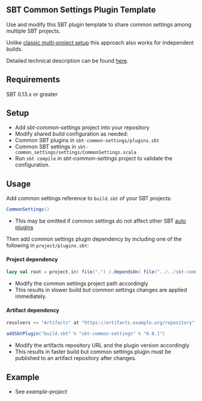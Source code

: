 ## SBT Common Settings Plugin Template
Use and modify this SBT plugin template to share common settings among multiple SBT projects.

Unlike [classic multi-project setup](http://www.scala-sbt.org/1.0/docs/Multi-Project.html) this approach also works for independent builds.

Detailed technical description can be found [here](https://engineering.sharethrough.com/blog/2015/09/23/capturing-common-config-with-an-sbt-parent-plugin/).


## Requirements
SBT 0.13.x or greater


## Setup
* Add _sbt-common-settings_ project into your repository
* Modify shared build configuration as needed:
 * Common SBT plugins in `sbt-common-settings/plugins.sbt`
 * Common SBT settings in `sbt-common_settings/settings/CommonSettings.scala`
* Run `sbt compile` in _sbt-common-settings_ project to validate the configuration.


## Usage

Add common settings reference to `build.sbt` of your SBT projects:

```scala
CommonSettings()
```

* This may be omitted if common settings do not affect other SBT [auto plugins](http://www.scala-sbt.org/1.0/docs/Using-Plugins.html)

Then add common settings plugin dependency by including one of the following in `project/plugins.sbt`:



#### Project dependency

```scala
lazy val root = project.in( file(".") ).dependsOn( file("../../sbt-common-settings") )
```

* Modify the common settings project path accordingly
* This results in slower build but common settings changes are applied immediately.


#### Artifact dependency

```scala
resolvers += "Artifacts" at "https://artifacts.example.org/repository"

addSbtPlugin("build.sbt" % "sbt-common-settings" % "0.0.1") 
```

* Modify the artifacts repository URL and the plugin version accordingly
* This results in faster build but common settings plugin must be published to an artifact repository after changes.



## Example
* See _example-project_


